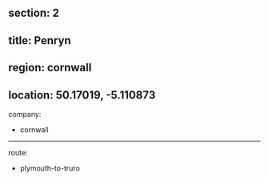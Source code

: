 section: 2
----
title: Penryn
----
region: cornwall
----
location: 50.17019, -5.110873
----
company:
- cornwall
----
route:
- plymouth-to-truro

